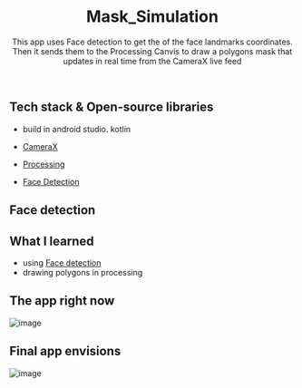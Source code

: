 <h1 align="center">Mask_Simulation</h1>

<p align="center">  
 This app uses Face detection to get the of the face landmarks coordinates.
 Then it sends them to the Processing Canvis to draw a polygons mask that updates in real time from the CameraX live feed
</p>
</br>


## Tech stack & Open-source libraries
 - build in android studio. kotlin

- [CameraX](https://developer.android.com/training/camerax)
- [Processing](https://android.processing.org)
- [Face Detection](https://developers.google.com/ml-kit/vision/face-detection)


## Face detection 


## What I learned
- using [Face detection](https://developers.google.com/ml-kit/vision/face-detection)
- drawing polygons in processing


##  The app right now 
![image](https://user-images.githubusercontent.com/98290339/152497309-b863cd71-cf5a-4077-a800-7845730d1125.png)

## Final app envisions
![image](https://user-images.githubusercontent.com/98290339/152496715-4a8c7013-a344-4733-9555-f2f774978a10.png)



